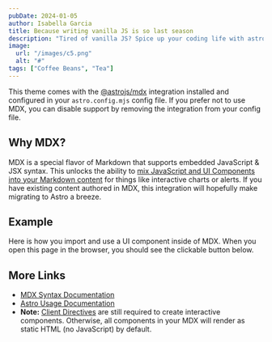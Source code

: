 ```yaml
---
pubDate: 2024-01-05
author: Isabella Garcia
title: Because writing vanilla JS is so last season
description: "Tired of vanilla JS? Spice up your coding life with astro.js. It's the haute couture of JavaScript frameworks. Tailwind CSS adds the perfect accessory for that runway-ready look."
image:
  url: "/images/c5.png"
  alt: "#"
tags: ["Coffee Beans", "Tea"]
---
```


This theme comes with the [@astrojs/mdx](https://docs.astro.build/en/guides/integrations-guide/mdx/) integration installed and configured in your `astro.config.mjs` config file. If you prefer not to use MDX, you can disable support by removing the integration from your config file.

## Why MDX?

MDX is a special flavor of Markdown that supports embedded JavaScript & JSX syntax. This unlocks the ability to [mix JavaScript and UI Components into your Markdown content](https://docs.astro.build/en/guides/markdown-content/#mdx-features) for things like interactive charts or alerts.
If you have existing content authored in MDX, this integration will hopefully make migrating to Astro a breeze.

## Example

Here is how you import and use a UI component inside of MDX.
When you open this page in the browser, you should see the clickable button below.

## More Links

- [MDX Syntax Documentation](https://mdxjs.com/docs/what-is-mdx)
- [Astro Usage Documentation](https://docs.astro.build/en/guides/markdown-content/#markdown-and-mdx-pages)
- **Note:** [Client Directives](https://docs.astro.build/en/reference/directives-reference/#client-directives) are still required to create interactive components. Otherwise, all components in your MDX will render as static HTML (no JavaScript) by default.
